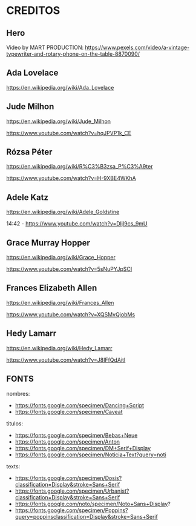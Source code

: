 # CREDITOS

## Hero

Video by MART  PRODUCTION: https://www.pexels.com/video/a-vintage-typewriter-and-rotary-phone-on-the-table-8870090/

## Ada Lovelace

https://en.wikipedia.org/wiki/Ada_Lovelace

## Jude Milhon

https://en.wikipedia.org/wiki/Jude_Milhon

https://www.youtube.com/watch?v=hqJPVP1k_CE

## Rózsa Péter

https://en.wikipedia.org/wiki/R%C3%B3zsa_P%C3%A9ter

https://www.youtube.com/watch?v=H-9XBE4WKhA

## Adele Katz

https://en.wikipedia.org/wiki/Adele_Goldstine

14:42 - https://www.youtube.com/watch?v=DljI9cs_9mU

## Grace Murray Hopper

https://en.wikipedia.org/wiki/Grace_Hopper

https://www.youtube.com/watch?v=5sNuPYJpSCI

## Frances Elizabeth Allen

https://en.wikipedia.org/wiki/Frances_Allen

https://www.youtube.com/watch?v=XQSMvQjobMs

## Hedy Lamarr

https://en.wikipedia.org/wiki/Hedy_Lamarr

https://www.youtube.com/watch?v=J8IFfQdAitI

## FONTS

nombres:

* https://fonts.google.com/specimen/Dancing+Script
* https://fonts.google.com/specimen/Caveat

titulos:

* https://fonts.google.com/specimen/Bebas+Neue
* https://fonts.google.com/specimen/Anton
* https://fonts.google.com/specimen/DM+Serif+Display
* https://fonts.google.com/specimen/Noticia+Text?query=noti

texts:

* https://fonts.google.com/specimen/Dosis?classification=Display&stroke=Sans+Serif
* https://fonts.google.com/specimen/Urbanist?classification=Display&stroke=Sans+Serif
* https://fonts.google.com/noto/specimen/Noto+Sans+Display?
* https://fonts.google.com/specimen/Poppins?query=poppinsclassification=Display&stroke=Sans+Serif
